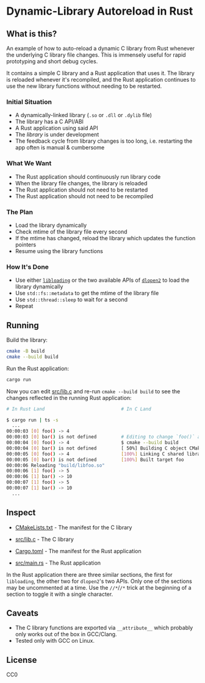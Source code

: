 # Dynamic-Library Autoreload in Rust


## What is this?

An example of how to auto-reload a dynamic C library from Rust whenever the
underlying C library file changes. This is immensely useful for rapid
prototyping and short debug cycles.

It contains a simple C library and a Rust application that uses it. The library
is reloaded whenever it's recompiled, and the Rust application continues to use
the new library functions without needing to be restarted.


### Initial Situation
- A dynamically-linked library (`.so` or `.dll` or `.dylib` file)
- The library has a C API/ABI
- A Rust application using said API
- The _library_ is under development
- The feedback cycle from library changes is too long, i.e. restarting the app
  often is manual & cumbersome

### What We Want
- The Rust application should continuously run library code
- When the library file changes, the library is reloaded
- The Rust application should not need to be restarted
- The Rust application should not need to be recompiled

### The Plan
- Load the library dynamically
- Check mtime of the library file every second
- If the mtime has changed, reload the library which updates the function
  pointers
- Resume using the library functions

### How It's Done
- Use either [`libloading`](https://crates.io/crates/libloading) or the two
  available APIs of [`dlopen2`](https://crates.io/crates/dlopen2) to load the
  library dynamically
- Use `std::fs::metadata` to get the mtime of the library file
- Use `std::thread::sleep` to wait for a second
- Repeat


## Running

Build the library:

```sh
cmake -B build
cmake --build build
```

Run the Rust application:

```sh
cargo run
```

Now you can edit [src/lib.c](src/lib.c) and re-run `cmake --build build` to see
the changes reflected in the running Rust application:


```sh
# In Rust Land                            # In C Land

$ cargo run | ts -s
  ...
00:00:03 [0] foo() -> 4
00:00:03 [0] bar() is not defined         # Editing to change `foo()` and add `bar()`
00:00:04 [0] foo() -> 4                   $ cmake --build build
00:00:04 [0] bar() is not defined         [ 50%] Building C object CMakeFiles/foo.dir/src/lib.c.o
00:00:05 [0] foo() -> 4                   [100%] Linking C shared library libfoo.so
00:00:05 [0] bar() is not defined         [100%] Built target foo
00:00:06 Reloading "build/libfoo.so"
00:00:06 [1] foo() -> 5
00:00:06 [1] bar() -> 10
00:00:07 [1] foo() -> 5
00:00:07 [1] bar() -> 10
  ...
```

## Inspect

- [CMakeLists.txt](CMakeLists.txt) - The manifest for the C library
- [src/lib.c](src/lib.c) - The C library

- [Cargo.toml](Cargo.toml) - The manifest for the Rust application
- [src/main.rs](src/main.rs) - The Rust application

In the Rust application there are three similar sections, the first for
`libloading`, the other two for `dlopen2`'s two APIs. Only one of the sections
may be uncommented at a time. Use the `//*`/`/*` trick at the beginning of
a section to toggle it with a single character.


## Caveats

- The C library functions are exported via `__attribute__` which probably only
  works out of the box in GCC/Clang.
- Tested only with GCC on Linux.

## License

CC0

